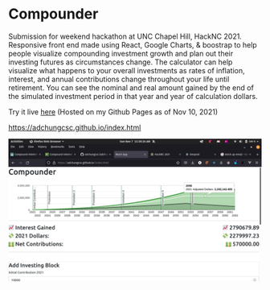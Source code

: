 # Compounder

Submission for weekend hackathon at UNC Chapel Hill, HackNC 2021. Responsive front end made using React, Google Charts, & boostrap to help people visualize compounding investment growth and plan out their investing futures as circumstances change.
The calculator can help visualize what happens to your overall investments as rates of inflation, interest, and annual contributions change throughout your life until retirement.
You can see the nominal and real amount gained by the end of the simulated investment period in that year and year of calculation dollars.

Try it live [here](https://adchungcsc.github.io/index.html) (Hosted on my Github Pages as of Nov 10, 2021)

https://adchungcsc.github.io/index.html

![](artifacts/InflationAdjusted.png)

